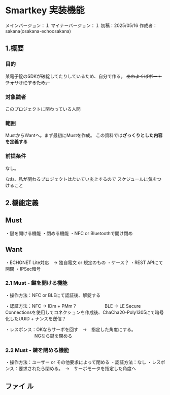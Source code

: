 # Smartkey 実装機能
メインバージョン：１
マイナーバージョン：１
初稿：2025/05/16
作成者：sakana(osakana-echoosakana)
## 1.概要
### 目的
某電子錠のSDKが破綻してたりしているため、自分で作る。
~~あわよくばポートフォリオにするため。~~

### 対象読者
このプロジェクトに関わっている人間

### 範囲
MustからWantへ。まず最初にMustを作成。
この資料では**ざっくりとした内容を定義する**

### 前提条件
なし。

なお、私が関わるプロジェクトはたいてい炎上するので
スケジュールに気をつけること

## 2.機能定義
## Must
・鍵を開ける機能
・閉める機能
・NFC or Bluetoothで開け閉め
## Want
・ECHONET Lite対応　→ 独自電文 or 規定のもの
・ケース？
・REST APIにて開閉
・IPSec暗号
### 2.1 Must - 鍵を開ける機能
・操作方法：NFC or BLEにて認証後、解錠する

・認証方法：NFC → IDm + PMm？
　　　　　　BLE  →  LE Secure Connectionsを使用してコネクションを作成後、ChaCha20-Poly1305にて暗号化したUUID + ナンスを送信？

・レスポンス：OKならサーボを回す　→　指定した角度にする。
　　　  　　　  NGなら鍵を閉める

### 2.2 Must - 鍵を閉める機能
・操作方法：ユーザー or その他要求によって閉める
・認証方法：なし
・レスポンス：要求されたら閉める。　→　サーボモータを指定した角度へ



## ファイ ル